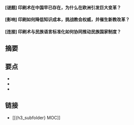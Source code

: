 #### [谜题] 印刷术在中国早已存在，为什么在欧洲引发巨大变革？


#### [影响] 印刷如何降低知识成本，挑战教会权威，并催生新教改革？


#### [连接] 印刷术与民族语言标准化如何协同推动民族国家制度？


## 摘要


## 要点

- 
- 
- 

## 链接

- [[{h3_subfolder} MOC]]
